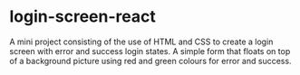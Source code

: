 # login-screen-react

A mini project consisting of the use of HTML and CSS to create a login screen with error and success login states. A simple form that floats on top of a background picture
using red and green colours for error and success.
